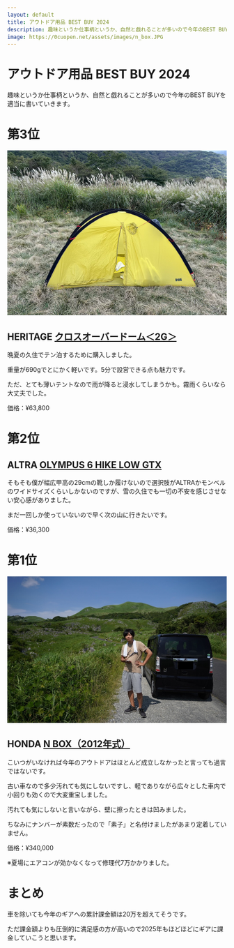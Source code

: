 ```yaml
---
layout: default
title: アウトドア用品 BEST BUY 2024
description: 趣味というか仕事柄というか、自然と戯れることが多いので今年のBEST BUYを適当に書いていきます。
image: https://0cuopen.net/assets/images/n_box.JPG
---
```


# アウトドア用品 BEST BUY 2024

趣味というか仕事柄というか、自然と戯れることが多いので今年のBEST BUYを適当に書いていきます。

# 第3位

<img src="assets/images/crossover_dome.jpg" class="blog_image">

## HERITAGE [クロスオーバードーム＜2G＞](https://heritage.co.jp/Gears/COD_2G.html)

晩夏の久住でテン泊するために購入しました。

重量が690gでとにかく軽いです。5分で設営できる点も魅力です。

ただ、とても薄いテントなので雨が降ると浸水してしまうかも。霧雨くらいなら大丈夫でした。

価格：¥63,800

# 第2位

## ALTRA [OLYMPUS 6 HIKE LOW GTX](https://altrafootwear.jp/products/olympushikelowgtx2m24fw)

そもそも僕が幅広甲高の29cmの靴しか履けないので選択肢がALTRAかモンベルのワイドサイズくらいしかないのですが、雪の久住でも一切の不安を感じさせない安心感がありました。

まだ一回しか使っていないので早く次の山に行きたいです。

価格：¥36,300

# 第1位

<img src="assets/images/n_box.JPG" class="blog_image">

## HONDA [N BOX（2012年式）](https://www.honda.co.jp/auto-archive/nbox/2012/)

こいつがいなければ今年のアウトドアはほとんど成立しなかったと言っても過言ではないです。

古い車なので多少汚れても気にしないですし、軽でありながら広々とした車内で小回りも効くので大変重宝しました。

汚れても気にしないと言いながら、壁に擦ったときは凹みました。

ちなみにナンバーが素数だったので「素子」と名付けましたがあまり定着していません。

価格：¥340,000

※夏場にエアコンが効かなくなって修理代7万かかりました。

# まとめ

車を除いても今年のギアへの累計課金額は20万を超えてそうです。

ただ課金額よりも圧倒的に満足感の方が高いので2025年もほどほどにギアに課金していこうと思います。
